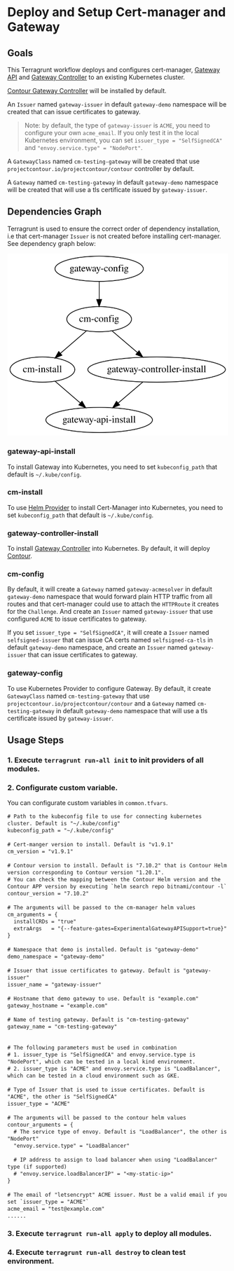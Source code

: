 # Deploy and Setup Cert-manager and Gateway

## Goals

This Terragrunt workflow deploys and configures cert-manager, [Gateway API](https://github.com/kubernetes-sigs/gateway-api/) and [Gateway Controller](https://gateway-api.sigs.k8s.io/guides/getting-started/#installing-a-gateway-controller) to an existing Kubernetes cluster.

[Contour Gateway Controller](https://projectcontour.io/guides/gateway-api/) will be installed by default.

An `Issuer` named `gateway-issuer` in default `gateway-demo` namespace will be created that can issue certificates to gateway. 

> Note: by default, the type of `gateway-issuer` is `ACME`, you need to configure your own `acme_email`. If you only test it in the local Kubernetes environment, you can set `issuer_type = "SelfSignedCA"` and `"envoy.service.type" = "NodePort"`.

A `GatewayClass` named `cm-testing-gateway` will be created that use `projectcontour.io/projectcontour/contour` controller by default.

A `Gateway` named `cm-testing-gateway` in default `gateway-demo` namespace will be created that will use a tls certificate issued by `gateway-issuer`.

## Dependencies Graph

Terragrunt is used to ensure the correct order of dependency installation, i.e that cert-manager `Issuer` is not created before installing cert-manager. See dependency graph below:

![image](graph.svg)

### gateway-api-install

To install Gateway into Kubernetes, you need to set `kubeconfig_path` that default is `~/.kube/config`.

### cm-install

To use [Helm Provider](https://registry.terraform.io/providers/hashicorp/helm/latest/docs) to install Cert-Manager into Kubernetes, you need to set `kubeconfig_path` that default is `~/.kube/config`.

### gateway-controller-install

To install [Gateway Controller](https://gateway-api.sigs.k8s.io/guides/getting-started/#installing-a-gateway-controller) into Kubernetes. By default, it will deploy [Contour](https://projectcontour.io/guides/gateway-api/).

### cm-config

By default, it will create a `Gateway` named `gateway-acmesolver` in default `gateway-demo` namespace that would forward plain HTTP traffic from all routes and that cert-manager could use to attach the `HTTPRoute` it creates for the `Challenge`. And create an `Issuer` named `gateway-issuer` that use configured `ACME` to issue certificates to gateway.

If you set `issuer_type = "SelfSignedCA"`, it will create a `Issuer` named `selfsigned-issuer` that can issue CA certs named `selfsigned-ca-tls` in default `gateway-demo` namespace, and create an `Issuer` named `gateway-issuer` that can issue certificates to gateway.

### gateway-config

To use Kubernetes Provider to configure Gateway. By default, it create `GatewayClass` named `cm-testing-gateway` that use `projectcontour.io/projectcontour/contour` and a `Gateway` named `cm-testing-gateway` in default `gateway-demo` namespace that will use a tls certificate issued by `gateway-issuer`.

## Usage Steps

### 1. Execute `terragrunt run-all init` to init providers of all modules.

### 2. Configurate custom variable.

You can configurate custom variables in `common.tfvars`.

```
# Path to the kubeconfig file to use for connecting kubernetes cluster. Default is "~/.kube/config"
kubeconfig_path = "~/.kube/config"

# Cert-manger version to install. Default is "v1.9.1"
cm_version = "v1.9.1"

# Contour version to install. Default is "7.10.2" that is Contour Helm version corresponding to Contour version "1.20.1".
# You can check the mapping between the Contour Helm version and the Contour APP version by executing `helm search repo bitnami/contour -l`
contour_version = "7.10.2"

# The arguments will be passed to the cm-manager helm values
cm_arguments = {
  installCRDs = "true"
  extraArgs   = "{--feature-gates=ExperimentalGatewayAPISupport=true}"
}

# Namespace that demo is installed. Default is "gateway-demo"
demo_namespace = "gateway-demo"

# Issuer that issue certificates to gateway. Default is "gateway-issuer"
issuer_name = "gateway-issuer"

# Hostname that demo gateway to use. Default is "example.com"
gateway_hostname = "example.com"

# Name of testing gateway. Default is "cm-testing-gateway"
gateway_name = "cm-testing-gateway"


# The following parameters must be used in combination
# 1. issuer_type is "SelfSignedCA" and envoy.service.type is "NodePort", which can be tested in a local kind environment.
# 2. issuer_type is "ACME" and envoy.service.type is "LoadBalancer", which can be tested in a cloud environment such as GKE.

# Type of Issuer that is used to issue certificates. Default is "ACME", the other is "SelfSignedCA"
issuer_type = "ACME"

# The arguments will be passed to the contour helm values
contour_arguments = {
  # The service type of envoy. Default is "LoadBalancer", the other is "NodePort"
  "envoy.service.type" = "LoadBalancer"

  # IP address to assign to load balancer when using "LoadBalancer" type (if supported)
  # "envoy.service.loadBalancerIP" = "<my-static-ip>"
}

# The email of "letsencrypt" ACME issuer. Must be a valid email if you set `issuer_type = "ACME"`
acme_email = "test@example.com"
......
```

### 3. Execute `terragrunt run-all apply` to deploy all modules.

### 4. Execute `terragrunt run-all destroy` to clean test environment.
